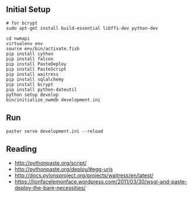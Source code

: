 
## Initial Setup
```
# for bcrypt
sudo apt-get install build-essential libffi-dev python-dev

cd nwmapi
virtualenv env
source env/bin/activate.fish
pip install cython
pip install falcon
pip install PasteDeploy
pip install PasteScript
pip install waitress
pip install sqlalchemy
pip install bcrypt
pip install python-dateutil
python setup develop
bin/initialize_nwmdb development.ini
```

## Run
```
paster serve development.ini --reload
```

## Reading
* http://pythonpaste.org/script/
* http://pythonpaste.org/deploy/#egg-uris
* http://docs.pylonsproject.org/projects/waitress/en/latest/
* https://lionfacelemonface.wordpress.com/2011/03/30/wsgi-and-paste-deploy-the-bare-necessities/
